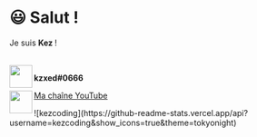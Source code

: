 <h1><span class="emoji">😃 </span><strong>Salut !&nbsp;</strong></h1>
<p>Je suis <strong>Kez&nbsp;</strong>!</p><br>
<a>
  <img align="left" src="https://www.freepnglogos.com/uploads/discord-logo-png/concours-discord-cartes-voeux-fortnite-france-6.png" height="40px" width="40px"/>
  <p   align="left"><strong>kzxed#0666</strong></p>
</a>
<a     align="left" href="https://www.youtube.com/watch?v=dQw4w9WgXcQ">
  <img align="left" src="https://i.pinimg.com/564x/de/1c/91/de1c91788be0d791135736995109272a.jpg" height="40px" width="40px"/>
  <p   align="left">Ma chaîne YouTube</p>
</a>
![kezcoding](https://github-readme-stats.vercel.app/api?username=kezcoding&show_icons=true&theme=tokyonight)

